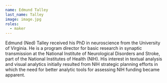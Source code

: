 ```yaml
---
name: Edmund Talley
last_name: Talley
image: image.jpg
roles:
  - maker
---
```

Edmund (Ned) Talley received his PhD in neuroscience from the University of Virginia. He is a program director for basic research in synaptic transmission at the National Institute of Neurological Disorders and Stroke, part of the National Institutes of Health (NIH). His interest in textual analysis and visual analytics initially resulted from NIH strategic planning efforts in which the need for better analytic tools for assessing NIH funding became apparent.
